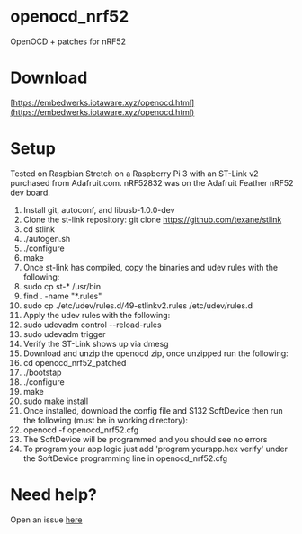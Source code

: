 # openocd_nrf52
OpenOCD + patches for nRF52

# Download
[https://embedwerks.iotaware.xyz/openocd.html](https://embedwerks.iotaware.xyz/openocd.html)

# Setup
Tested on Raspbian Stretch on a Raspberry Pi 3 with an ST-Link v2 purchased from Adafruit.com. nRF52832 was on the Adafruit Feather nRF52 dev board.

1.  Install git, autoconf, and libusb-1.0.0-dev
2.  Clone the st-link repository: git clone https://github.com/texane/stlink
3.  cd stlink
4.  ./autogen.sh
5.  ./configure
6.  make
7.  Once st-link has compiled, copy the binaries and udev rules with the following:
8.  sudo cp st-* /usr/bin
9.  find . -name "*.rules"
10.  sudo cp ./etc/udev/rules.d/49-stlinkv2.rules /etc/udev/rules.d
11.  Apply the udev rules with the following:
12.  sudo udevadm control --reload-rules
13.  sudo udevadm trigger
14.  Verify the ST-Link shows up via dmesg
15.  Download and unzip the openocd zip, once unzipped run the following:
16.  cd openocd_nrf52_patched
17.  ./bootstap
18.  ./configure
19.  make
20.  sudo make install
21.  Once installed, download the config file and S132 SoftDevice then run the following (must be in working directory):
22.  openocd -f openocd_nrf52.cfg
23.  The SoftDevice will be programmed and you should see no errors
24.  To program your app logic just add 'program yourapp.hex verify' under the SoftDevice programming line in openocd_nrf52.cfg

# Need help?
Open an issue [here](https://github.com/embedwerks/openocd_nrf52/issues)
